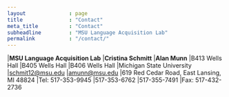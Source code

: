 ```yaml
---
layout              : page
title               : "Contact"
meta_title          : "Contact"
subheadline         : "MSU Language Acquisition Lab"
permalink           : "/contact/"
---
```


|**MSU Language Acquisition Lab**   |**Cristina Schmitt**   |**Alan Munn**
|B413 Wells Hall                    |B405 Wells Hall        |B406 Wells Hall
|Michigan State University 	        |<schmit12@msu.edu> 	|<amunn@msu.edu>
|619 Red Cedar Road, East Lansing, MI 48824
|Tel: 517-353-9945                  |517-353-6762           |517-355-7491
|Fax: 517-432-2736